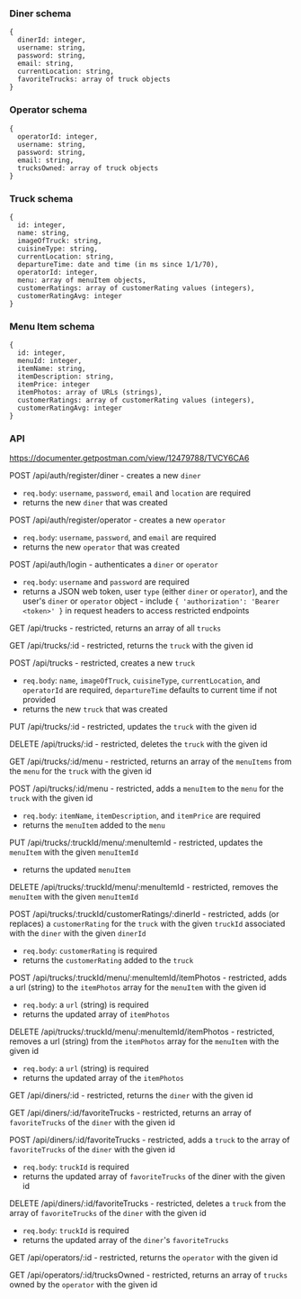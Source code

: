 ### Diner schema

    {
      dinerId: integer,
      username: string,
      password: string,
      email: string,
      currentLocation: string,
      favoriteTrucks: array of truck objects
    }

### Operator schema

    {
      operatorId: integer,
      username: string,
      password: string,
      email: string,
      trucksOwned: array of truck objects
    }

### Truck schema

    {
      id: integer,
      name: string,
      imageOfTruck: string,
      cuisineType: string,
      currentLocation: string,
      departureTime: date and time (in ms since 1/1/70),
      operatorId: integer,
      menu: array of menuItem objects,
      customerRatings: array of customerRating values (integers),
      customerRatingAvg: integer
    }

### Menu Item schema

    {
      id: integer,
      menuId: integer,
      itemName: string,
      itemDescription: string,
      itemPrice: integer
      itemPhotos: array of URLs (strings),
      customerRatings: array of customerRating values (integers),
      customerRatingAvg: integer
    }

### API

https://documenter.getpostman.com/view/12479788/TVCY6CA6

POST /api/auth/register/diner - creates a new `diner`

- `req.body`: `username`, `password`, `email` and `location` are required
- returns the new `diner` that was created

POST /api/auth/register/operator - creates a new `operator`

- `req.body`: `username`, `password`, and `email` are required
- returns the new `operator` that was created

POST /api/auth/login - authenticates a `diner` or `operator`

- `req.body`: `username` and `password` are required
- returns a JSON web token, user `type` (either `diner` or `operator`), and the user's `diner` or `operator` object - include `{ 'authorization': 'Bearer <token>' }` in request headers to access restricted endpoints

GET /api/trucks - restricted, returns an array of all `trucks`

GET /api/trucks/:id - restricted, returns the `truck` with the given id

POST /api/trucks - restricted, creates a new `truck`

- `req.body`: `name`, `imageOfTruck`, `cuisineType`, `currentLocation`, and `operatorId` are required, `departureTime` defaults to current time if not provided
- returns the new `truck` that was created

PUT /api/trucks/:id - restricted, updates the `truck` with the given id

DELETE /api/trucks/:id - restricted, deletes the `truck` with the given id

GET /api/trucks/:id/menu - restricted, returns an array of the `menuItems` from the `menu` for the `truck` with the given id

POST /api/trucks/:id/menu - restricted, adds a `menuItem` to the `menu` for the `truck` with the given id

- `req.body`: `itemName`, `itemDescription`, and `itemPrice` are required
- returns the `menuItem` added to the `menu`

PUT /api/trucks/:truckId/menu/:menuItemId - restricted, updates the `menuItem` with the given `menuItemId`

- returns the updated `menuItem`

DELETE /api/trucks/:truckId/menu/:menuItemId - restricted, removes the `menuItem` with the given `menuItemId`

POST /api/trucks/:truckId/customerRatings/:dinerId - restricted, adds (or replaces) a `customerRating` for the `truck` with the given `truckId` associated with the `diner` with the given `dinerId`

- `req.body`: `customerRating` is required
- returns the `customerRating` added to the `truck`

POST /api/trucks/:truckId/menu/:menuItemId/itemPhotos - restricted, adds a url (string) to the `itemPhotos` array for the `menuItem` with the given id

- `req.body`: a `url` (string) is required
- returns the updated array of `itemPhotos`

DELETE /api/trucks/:truckId/menu/:menuItemId/itemPhotos - restricted, removes a url (string) from the `itemPhotos` array for the `menuItem` with the given id

- `req.body`: a `url` (string) is required
- returns the updated array of the `itemPhotos`

GET /api/diners/:id - restricted, returns the `diner` with the given id

GET /api/diners/:id/favoriteTrucks - restricted, returns an array of `favoriteTrucks` of the `diner` with the given id

POST /api/diners/:id/favoriteTrucks - restricted, adds a `truck` to the array of `favoriteTrucks` of the `diner` with the given id

- `req.body`: `truckId` is required
- returns the updated array of `favoriteTrucks` of the diner with the given id

DELETE /api/diners/:id/favoriteTrucks - restricted, deletes a `truck` from the array of `favoriteTrucks` of the `diner` with the given id

- `req.body`: `truckId` is required
- returns the updated array of the `diner`'s `favoriteTrucks`

GET /api/operators/:id - restricted, returns the `operator` with the given id

GET /api/operators/:id/trucksOwned - restricted, returns an array of `trucks` owned by the `operator` with the given id
